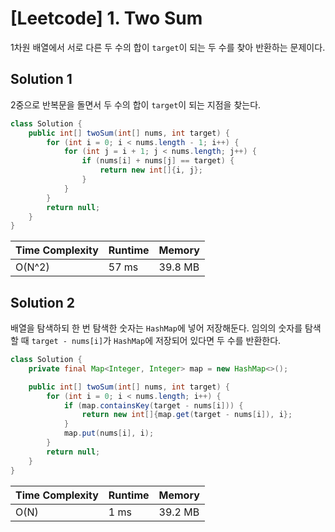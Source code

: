 # [Leetcode] 1. Two Sum

1차원 배열에서 서로 다른 두 수의 합이 `target`이 되는 두 수를 찾아 반환하는 문제이다. 

## Solution 1

2중으로 반복문을 돌면서 두 수의 합이 `target`이 되는 지점을 찾는다.

```java
class Solution {
    public int[] twoSum(int[] nums, int target) {
        for (int i = 0; i < nums.length - 1; i++) {
            for (int j = i + 1; j < nums.length; j++) {
                if (nums[i] + nums[j] == target) {
                    return new int[]{i, j};
                }
            }
        }
        return null;
    }
}
```

| Time Complexity | Runtime | Memory |
|-----------------|---------|--------|
| O(N^2) | 57 ms | 39.8 MB |


## Solution 2

배열을 탐색하되 한 번 탐색한 숫자는 `HashMap`에 넣어 저장해둔다. 임의의 숫자를 탐색할 때 `target - nums[i]`가 `HashMap`에 저장되어 있다면 두 수를 반환한다.

```java
class Solution {
    private final Map<Integer, Integer> map = new HashMap<>();

    public int[] twoSum(int[] nums, int target) {
        for (int i = 0; i < nums.length; i++) {
            if (map.containsKey(target - nums[i])) {
                return new int[]{map.get(target - nums[i]), i};
            }
            map.put(nums[i], i);
        }
        return null;
    }
}
```

| Time Complexity | Runtime | Memory |
|-----------------|---------|--------|
| O(N) | 1 ms | 39.2 MB |
